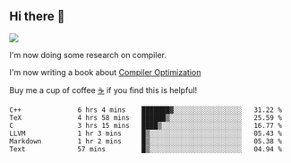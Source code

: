 


<!--
**liusy58/liusy58** is a ✨ _special_ ✨ repository because its `README.md` (this file) appears on your GitHub profile.

Here are some ideas to get you started:

- 🔭 I’m currently working on ...
- 🌱 I’m currently learning ...
- 👯 I’m looking to collaborate on ...
- 🤔 I’m looking for help with ...
- 💬 Ask me about ...
- 📫 How to reach me: ...
- 😄 Pronouns: ...
- ⚡ Fun fact: ...
-->
<!--
![](https://komarev.com/ghpvc/?username=liusy58&color=brightgreen&label=PROFILE+VIEWS)




- 🔭 I’m currently working on my .
- 📫 How to reach me:plz contact me by [email](liusy58@,ail2.sysu.edu.cn) or WeChat(LIUSIYU_58)
- 🏫 I'm an undergraduate in Sun-Yat-sen University majoring in the computer science. Expected to graduate in Spring 2021.
- 👯 I'm now interested in System such as OS, Compiler and Database. 
- 🤔 I’m looking for help with Database System.
-->

## Hi there 👋
![](https://komarev.com/ghpvc/?username=liusy58&color=brightgreen&label=PROFILE+VIEWS)



I'm now doing some research on compiler.

I'm now writing a book about [Compiler Optimization](https://github.com/liusy58/CompilerNotes) 

Buy me a cup of coffee [☕️](https://user-images.githubusercontent.com/45984215/202376581-4837a283-4812-4063-82bc-cc9c3101d3a5.jpg) if you find this is helpful!


 <!--START_SECTION:waka-->

```text
C++              6 hrs 4 mins    ███████▓░░░░░░░░░░░░░░░░░   31.22 %
TeX              4 hrs 58 mins   ██████▒░░░░░░░░░░░░░░░░░░   25.59 %
C                3 hrs 15 mins   ████▒░░░░░░░░░░░░░░░░░░░░   16.77 %
LLVM             1 hr 3 mins     █▒░░░░░░░░░░░░░░░░░░░░░░░   05.43 %
Markdown         1 hr 2 mins     █▒░░░░░░░░░░░░░░░░░░░░░░░   05.38 %
Text             57 mins         █▒░░░░░░░░░░░░░░░░░░░░░░░   04.94 %
```

<!--END_SECTION:waka-->
